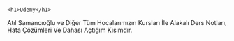                                                                               
                                                                                <h1>Udemy</h1>
                                                                              
 
 Atıl Samancıoğlu ve Diğer Tüm Hocalarımızın Kursları İle Alakalı Ders Notları, Hata Çözümleri Ve Dahası Açtığım Kısımdır.
